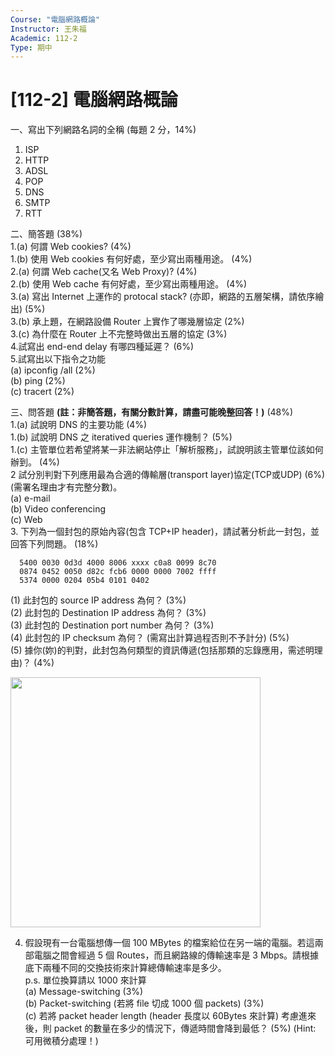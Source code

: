 ```yaml
---
Course: "電腦網路概論"
Instructor: 王朱福
Academic: 112-2
Type: 期中
---
```


# [112-2] 電腦網路概論

一、寫出下列網路名詞的全稱 (每題 2 分，14%)
  1. ISP
  2. HTTP
  3. ADSL
  4. POP
  5. DNS
  6. SMTP
  7. RTT

二、簡答題 (38%)   
  1.(a) 何謂 Web cookies? (4%)   
  1.(b) 使用 Web cookies 有何好處，至少寫出兩種用途。 (4%)   
  2.(a) 何謂 Web cache(又名 Web Proxy)?  (4%)   
  2.(b) 使用 Web cache 有何好處，至少寫出兩種用途。 (4%)   
  3.(a) 寫出 Internet 上運作的 protocal stack? (亦即，網路的五層架構，請依序繪出) (5%)   
  3.(b) 承上題，在網路設備 Router 上實作了哪幾層協定 (2%)   
  3.(c) 為什麼在 Router 上不完整時做出五層的協定 (3%)   
  4.試寫出 end-end delay 有哪四種延遲？ (6%)   
  5.試寫出以下指令之功能   
     (a) ipconfig /all (2%)   
     (b) ping (2%)   
     (c) tracert (2%)

三、問答題 **(註：非簡答題，有關分數計算，請盡可能晚整回答！)** (48%)   
  1.(a) 試說明 DNS 的主要功能 (4%)   
  1.(b) 試說明 DNS 之 iteratived queries 運作機制？ (5%)   
  1.(c) 主管單位若希望將某一非法網站停止「解析服務」，試說明該主管單位該如何辦到。 (4%)   
  2 試分別判對下列應用最為合適的傳輸層(transport layer)協定(TCP或UDP) (6%)   
    (需署名理由才有完整分數)。   
    (a) e-mail   
    (b) Video conferencing   
    (c) Web   
  3. 下列為一個封包的原始內容(包含 TCP+IP header)，請試著分析此一封包，並回答下列問題。 (18%)   
  ```
    5400 0030 0d3d 4000 8006 xxxx c0a8 0099 8c70
    0874 0452 0050 d82c fcb6 0000 0000 7002 ffff
    5374 0000 0204 05b4 0101 0402
  ```
  (1) 此封包的 source IP address 為何？ (3%)   
  (2) 此封包的 Destination IP address 為何？ (3%)   
  (3) 此封包的 Destination port number 為何？ (3%)   
  (4) 此封包的 IP checksum 為何？ (需寫出計算過程否則不予計分) (5%)   
  (5) 據你(妳)的判對，此封包為何類型的資訊傳遞(包括那類的忘錄應用，需述明理由)？ (4%)   

  <img width="400" src="https://github.com/nptucsai/awesome-nptucsai/assets/66897537/36cadfb6-66f9-4a6e-a451-080e28cfc95f">

  4. 假設現有一台電腦想傳一個 100 MBytes 的檔案給位在另一端的電腦。若這兩部電腦之間會經過 5 個 Routes，而且網路線的傳輸速率是 3 Mbps。請根據底下兩種不同的交換技術來計算總傳輸速率是多少。   
     p.s. 單位換算請以 1000 來計算   
     (a) Message-switching (3%)   
     (b) Packet-switching (若將 file 切成 1000 個 packets) (3%)   
     (c) 若將 packet header length (header 長度以 60Bytes 來計算) 考慮進來後，則 packet 的數量在多少的情況下，傳遞時間會降到最低？ (5%) (Hint: 可用微積分處理！)   

